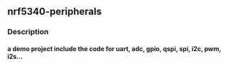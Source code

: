## nrf5340-peripherals

### Description
#### a demo project include the code for uart, adc, gpio, qspi, spi, i2c, pwm, i2s...
